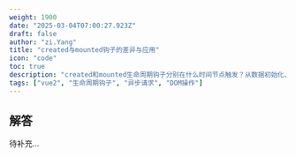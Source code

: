 ```yaml
---
weight: 1900
date: "2025-03-04T07:00:27.923Z"
draft: false
author: "zi.Yang"
title: "created与mounted钩子的差异与应用"
icon: "code"
toc: true
description: "created和mounted生命周期钩子分别在什么时间节点触发？从数据初始化、DOM访问权限、第三方库集成等角度，说明两者的典型应用场景及使用限制。"
tags: ["vue2", "生命周期钩子", "异步请求", "DOM操作"]
---
```


## 解答

待补充...
